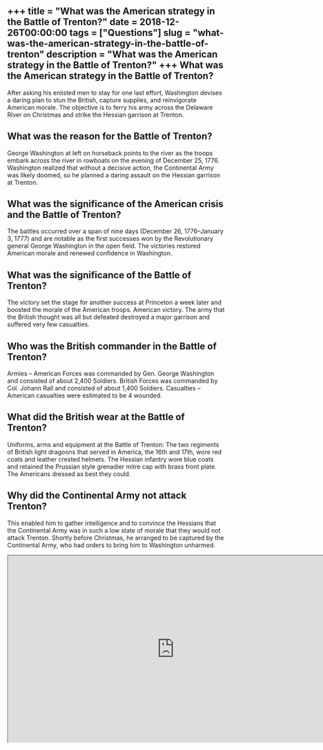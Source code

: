 +++
title = "What was the American strategy in the Battle of Trenton?"
date = 2018-12-26T00:00:00
tags = ["Questions"]
slug = "what-was-the-american-strategy-in-the-battle-of-trenton"
description = "What was the American strategy in the Battle of Trenton?"
+++
What was the American strategy in the Battle of Trenton?
--------------------------------------------------------

After asking his enlisted men to stay for one last effort, Washington devises a daring plan to stun the British, capture supplies, and reinvigorate American morale. The objective is to ferry his army across the Delaware River on Christmas and strike the Hessian garrison at Trenton.

What was the reason for the Battle of Trenton?
----------------------------------------------

George Washington at left on horseback points to the river as the troops embark across the river in rowboats on the evening of December 25, 1776. Washington realized that without a decisive action, the Continental Army was likely doomed, so he planned a daring assault on the Hessian garrison at Trenton.

What was the significance of the American crisis and the Battle of Trenton?
---------------------------------------------------------------------------

The battles occurred over a span of nine days (December 26, 1776–January 3, 1777) and are notable as the first successes won by the Revolutionary general George Washington in the open field. The victories restored American morale and renewed confidence in Washington.

What was the significance of the Battle of Trenton?
---------------------------------------------------

The victory set the stage for another success at Princeton a week later and boosted the morale of the American troops. American victory. The army that the British thought was all but defeated destroyed a major garrison and suffered very few casualties.

Who was the British commander in the Battle of Trenton?
-------------------------------------------------------

Armies – American Forces was commanded by Gen. George Washington and consisted of about 2,400 Soldiers. British Forces was commanded by Col. Johann Rall and consisted of about 1,400 Soldiers. Casualties – American casualties were estimated to be 4 wounded.

What did the British wear at the Battle of Trenton?
---------------------------------------------------

Uniforms, arms and equipment at the Battle of Trenton: The two regiments of British light dragoons that served in America, the 16th and 17th, wore red coats and leather crested helmets. The Hessian infantry wore blue coats and retained the Prussian style grenadier mitre cap with brass front plate. The Americans dressed as best they could.

Why did the Continental Army not attack Trenton?
------------------------------------------------

This enabled him to gather intelligence and to convince the Hessians that the Continental Army was in such a low state of morale that they would not attack Trenton. Shortly before Christmas, he arranged to be captured by the Continental Army, who had orders to bring him to Washington unharmed.

<iframe allow="accelerometer; autoplay; clipboard-write; encrypted-media; gyroscope; picture-in-picture" allowfullscreen="" class="__youtube_prefs__  epyt-is-override  no-lazyload" data-no-lazy="1" data-origheight="433" data-origwidth="770" data-skipgform_ajax_framebjll="" height="433" id="_ytid_62886" loading="lazy" src="https://www.youtube.com/embed/4xW72sMHrvE?enablejsapi=1&autoplay=0&cc_load_policy=0&cc_lang_pref=&iv_load_policy=1&loop=0&modestbranding=0&rel=1&fs=1&playsinline=0&autohide=2&theme=dark&color=red&controls=1&" title="YouTube player" width="770"></iframe>